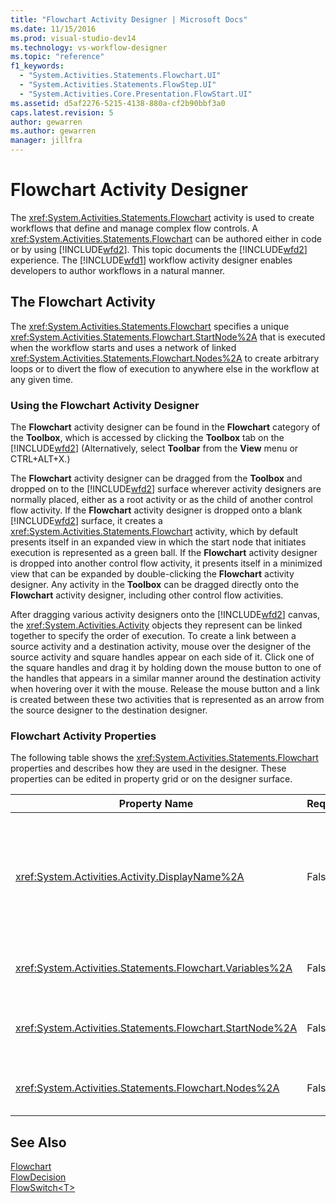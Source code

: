 ```yaml
---
title: "Flowchart Activity Designer | Microsoft Docs"
ms.date: 11/15/2016
ms.prod: visual-studio-dev14
ms.technology: vs-workflow-designer
ms.topic: "reference"
f1_keywords: 
  - "System.Activities.Statements.Flowchart.UI"
  - "System.Activities.Statements.FlowStep.UI"
  - "System.Activities.Core.Presentation.FlowStart.UI"
ms.assetid: d5af2276-5215-4138-880a-cf2b90bbf3a0
caps.latest.revision: 5
author: gewarren
ms.author: gewarren
manager: jillfra
---
```

# Flowchart Activity Designer
The <xref:System.Activities.Statements.Flowchart> activity is used to create workflows that define and manage complex flow controls. A <xref:System.Activities.Statements.Flowchart> can be authored either in code or by using [!INCLUDE[wfd2](../includes/wfd2-md.md)]. This topic documents the [!INCLUDE[wfd2](../includes/wfd2-md.md)] experience. The [!INCLUDE[wfd1](../includes/wfd1-md.md)] workflow activity designer enables developers to author workflows in a natural manner.  
  
## The Flowchart Activity  
 The <xref:System.Activities.Statements.Flowchart> specifies a unique <xref:System.Activities.Statements.Flowchart.StartNode%2A> that is executed when the workflow starts and uses a network of linked <xref:System.Activities.Statements.Flowchart.Nodes%2A> to create arbitrary loops or to divert the flow of execution to anywhere else in the workflow at any given time.  
  
### Using the Flowchart Activity Designer  
 The **Flowchart** activity designer can be found in the **Flowchart** category of the **Toolbox**, which is accessed by clicking the **Toolbox** tab on the [!INCLUDE[wfd2](../includes/wfd2-md.md)] (Alternatively, select **Toolbar** from the **View** menu or CTRL+ALT+X.)  
  
 The **Flowchart** activity designer can be dragged from the **Toolbox** and dropped on to the [!INCLUDE[wfd2](../includes/wfd2-md.md)] surface wherever activity designers are normally placed, either as a root activity or as the child of another control flow activity. If the **Flowchart** activity designer is dropped onto a blank [!INCLUDE[wfd2](../includes/wfd2-md.md)] surface, it creates a <xref:System.Activities.Statements.Flowchart> activity, which by default presents itself in an expanded view in which the start node that initiates execution is represented as a green ball. If the **Flowchart** activity designer is dropped into another control flow activity, it presents itself in a minimized view that can be expanded by double-clicking the **Flowchart** activity designer. Any activity in the **Toolbox** can be dragged directly onto the **Flowchart** activity designer, including other control flow activities.  
  
 After dragging various activity designers onto the [!INCLUDE[wfd2](../includes/wfd2-md.md)] canvas, the <xref:System.Activities.Activity> objects they represent can be linked together to specify the order of execution. To create a link between a source activity and a destination activity, mouse over the designer of the source activity and square handles appear on each side of it. Click one of the square handles and drag it by holding down the mouse button to one of the handles that appears in a similar manner around the destination activity when hovering over it with the mouse. Release the mouse button and a link is created between these two activities that is represented as an arrow from the source designer to the destination designer.  
  
### Flowchart Activity Properties  
 The following table shows the <xref:System.Activities.Statements.Flowchart> properties and describes how they are used in the designer. These properties can be edited in property grid or on the designer surface.  
  
|Property Name|Required|Usage|  
|-------------------|--------------|-----------|  
|<xref:System.Activities.Activity.DisplayName%2A>|False|Specifies the display name of the activity designer in the header. The default value is Flowchart. The value can be edited in the **Properties** window or directly on the activity designer header.<br /><br /> Although the <xref:System.Activities.Activity.DisplayName%2A> is not strictly required, it is a best practice to use one.|  
|<xref:System.Activities.Statements.Flowchart.Variables%2A>|False|The collection of variables that are scoped within this <xref:System.Activities.Statements.Flowchart> to share state across its child activities.|  
|<xref:System.Activities.Statements.Flowchart.StartNode%2A>|False|The <xref:System.Activities.Statements.FlowNode> that is executed when the <xref:System.Activities.Statements.Flowchart> starts.|  
|<xref:System.Activities.Statements.Flowchart.Nodes%2A>|False|Contains the collection of <xref:System.Activities.Statements.FlowNode> objects in the <xref:System.Activities.Statements.Flowchart>.|  
  
## See Also  
 [Flowchart](../workflow-designer/flowchart-activity-designers.md)   
 [FlowDecision](../workflow-designer/flowdecision-activity-designer.md)   
 [FlowSwitch\<T>](../workflow-designer/flowswitch-t-activity-designer.md)
